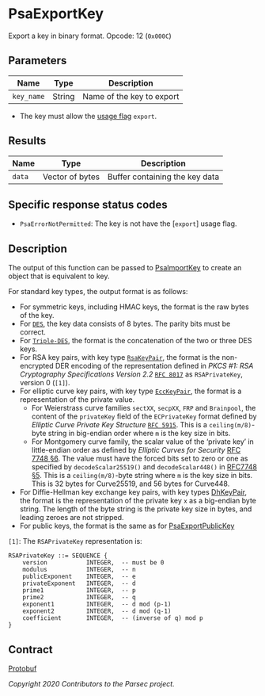 # PsaExportKey

Export a key in binary format. Opcode: 12 (`0x000C`)

## Parameters

| Name       | Type   | Description               |
|------------|--------|---------------------------|
| `key_name` | String | Name of the key to export |

- The key must allow the [usage flag](psa_key_attributes.md#usageflags-type) `export`.

## Results

| Name   | Type            | Description                    |
|--------|-----------------|--------------------------------|
| `data` | Vector of bytes | Buffer containing the key data |

## Specific response status codes

- `PsaErrorNotPermitted`: The key is not have the [`export`] usage flag.

## Description

The output of this function can be passed to [PsaImportKey](psa_import_key.md) to create an object
that is equivalent to key.

For standard key types, the output format is as follows:

- For symmetric keys, including HMAC keys, the format is the raw bytes of the key.
- For [`DES`](psa_key_attributes.md#des-type), the key data consists of 8 bytes. The parity bits
   must be correct.
- For [`Triple-DES`](psa_key_attributes.md#des-type), the format is the concatenation of the two or
   three DES keys.
- For RSA key pairs, with key type [`RsaKeyPair`](psa_key_attributes.md#rsakeypair-type), the format
   is the non-encrypted DER encoding of the representation defined in *PKCS #1: RSA Cryptography
   Specifications Version 2.2* [`RFC 8017`](https://tools.ietf.org/html/rfc8017.html) as
   `RSAPrivateKey`, version 0 (`[1]`).
- For elliptic curve key pairs, with key type [`EccKeyPair`](psa_key_attributes.md#ecckeypair-type),
   the format is a representation of the private value.
   - For Weierstrass curve families `sectXX`, `secpXX`, `FRP` and `Brainpool`, the content of the
      `privateKey` field of the `ECPrivateKey` format defined by *Elliptic Curve Private Key
      Structure* [`RFC 5915`](https://tools.ietf.org/html/rfc5915.html). This is a
      `ceiling(m/8)`-byte string in big-endian order where `m` is the key size in bits.
   - For Montgomery curve family, the scalar value of the ‘private key’ in little-endian order
      as defined by *Elliptic Curves for Security* [RFC 7748
      §6](https://tools.ietf.org/html/rfc7748.html#section-6). The value must have the forced bits
      set to zero or one as specified by `decodeScalar25519()` and `decodeScalar448()` in [RFC7748
      §5](https://tools.ietf.org/html/rfc7748.html#section-5). This is a `ceiling(m/8)`-byte string
      where `m` is the key size in bits. This is 32 bytes for Curve25519, and 56 bytes for Curve448.
- For Diffie-Hellman key exchange key pairs, with key types
   [DhKeyPair](psa_key_attributes.md#dhkeypair-type), the format is the representation of the
   private key `x` as a big-endian byte string. The length of the byte string is the private key
   size in bytes, and leading zeroes are not stripped.
- For public keys, the format is the same as for [PsaExportPublicKey](psa_export_public_key.md)

`[1]`: The `RSAPrivateKey` representation is:

```
RSAPrivateKey ::= SEQUENCE {
    version           INTEGER,  -- must be 0
    modulus           INTEGER,  -- n
    publicExponent    INTEGER,  -- e
    privateExponent   INTEGER,  -- d
    prime1            INTEGER,  -- p
    prime2            INTEGER,  -- q
    exponent1         INTEGER,  -- d mod (p-1)
    exponent2         INTEGER,  -- d mod (q-1)
    coefficient       INTEGER,  -- (inverse of q) mod p
}
```

## Contract

[Protobuf](https://github.com/parallaxsecond/parsec-operations/blob/master/protobuf/psa_export_key.proto)

*Copyright 2020 Contributors to the Parsec project.*
